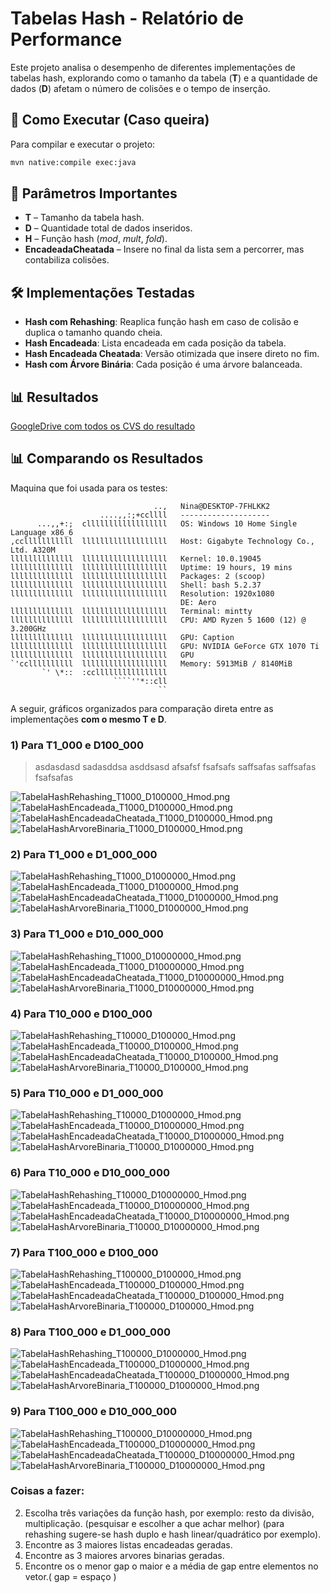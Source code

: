 # Tabelas Hash - Relatório de Performance
Este projeto analisa o desempenho de diferentes implementações de tabelas hash, explorando como o tamanho da tabela (**T**) e a quantidade de dados (**D**) afetam o número de colisões e o tempo de inserção.

## 🧪 Como Executar (Caso queira)

Para compilar e executar o projeto:

```bash
mvn native:compile exec:java
```

## 🧩 Parâmetros Importantes

* **T** – Tamanho da tabela hash.
* **D** – Quantidade total de dados inseridos.
* **H** – Função hash (*mod*, *mult*, *fold*).
* **EncadeadaCheatada** – Insere no final da lista sem a percorrer, mas contabiliza colisões.

## 🛠️ Implementações Testadas

* **Hash com Rehashing**: Reaplica função hash em caso de colisão e duplica o tamanho quando cheia.
* **Hash Encadeada**: Lista encadeada em cada posição da tabela.
* **Hash Encadeada Cheatada**: Versão otimizada que insere direto no fim.
* **Hash com Árvore Binária**: Cada posição é uma árvore balanceada.


## 📊 Resultados
[GoogleDrive com todos os CVS do resultado](https://drive.google.com/drive/folders/1NEXZyDGQvuuR-P9y6GpbJfn5vmW5pshe?usp=drive_link)

## 📊 Comparando os Resultados


Maquina que foi usada para os testes:

```
                                ..,   Nina@DESKTOP-7FHLKK2
                    ....,,:;+ccllll   --------------------
      ...,,+:;  cllllllllllllllllll   OS: Windows 10 Home Single Language x86_6
,cclllllllllll  lllllllllllllllllll   Host: Gigabyte Technology Co., Ltd. A320M
llllllllllllll  lllllllllllllllllll   Kernel: 10.0.19045
llllllllllllll  lllllllllllllllllll   Uptime: 19 hours, 19 mins
llllllllllllll  lllllllllllllllllll   Packages: 2 (scoop)
llllllllllllll  lllllllllllllllllll   Shell: bash 5.2.37
llllllllllllll  lllllllllllllllllll   Resolution: 1920x1080
                                      DE: Aero
llllllllllllll  lllllllllllllllllll   Terminal: mintty
llllllllllllll  lllllllllllllllllll   CPU: AMD Ryzen 5 1600 (12) @ 3.200GHz
llllllllllllll  lllllllllllllllllll   GPU: Caption
llllllllllllll  lllllllllllllllllll   GPU: NVIDIA GeForce GTX 1070 Ti
llllllllllllll  lllllllllllllllllll   GPU
`'ccllllllllll  lllllllllllllllllll   Memory: 5913MiB / 8140MiB
       `' \*::  :ccllllllllllllllll
                       ````''*::cll
                                 ``
```

A seguir, gráficos organizados para comparação direta entre as implementações **com o mesmo T e D**.

### 1) Para T1_000 e D100_000

> asdasdasd
> sadasddsa
> asddsasd
> afsafsf
> fsafsafs
> saffsafas
> saffsafas
> fsafsafas

![TabelaHashRehashing\_T1000\_D100000\_Hmod.png](graphs/TabelaHashRehashing_T1000_D100000_Hmod.png)
![TabelaHashEncadeada\_T1000\_D100000\_Hmod.png](graphs/TabelaHashEncadeada_T1000_D100000_Hmod.png)
![TabelaHashEncadeadaCheatada\_T1000\_D100000\_Hmod.png](graphs/TabelaHashEncadeadaCheatada_T1000_D100000_Hmod.png)
![TabelaHashArvoreBinaria\_T1000\_D100000\_Hmod.png](graphs/TabelaHashArvoreBinaria_T1000_D100000_Hmod.png)

### 2) Para T1_000 e D1_000_000

![TabelaHashRehashing\_T1000\_D1000000\_Hmod.png](graphs/TabelaHashRehashing_T1000_D1000000_Hmod.png)
![TabelaHashEncadeada\_T1000\_D1000000\_Hmod.png](graphs/TabelaHashEncadeada_T1000_D1000000_Hmod.png)
![TabelaHashEncadeadaCheatada\_T1000\_D1000000\_Hmod.png](graphs/TabelaHashEncadeadaCheatada_T1000_D1000000_Hmod.png)
![TabelaHashArvoreBinaria\_T1000\_D1000000\_Hmod.png](graphs/TabelaHashArvoreBinaria_T1000_D1000000_Hmod.png)

### 3) Para T1_000 e D10_000_000

![TabelaHashRehashing\_T1000\_D10000000\_Hmod.png](graphs/TabelaHashRehashing_T1000_D10000000_Hmod.png)
![TabelaHashEncadeada\_T1000\_D10000000\_Hmod.png](graphs/TabelaHashEncadeada_T1000_D10000000_Hmod.png)
![TabelaHashEncadeadaCheatada\_T1000\_D10000000\_Hmod.png](graphs/TabelaHashEncadeadaCheatada_T1000_D10000000_Hmod.png)
![TabelaHashArvoreBinaria\_T1000\_D10000000\_Hmod.png](graphs/TabelaHashArvoreBinaria_T1000_D10000000_Hmod.png)

### 4) Para T10_000 e D100_000

![TabelaHashRehashing\_T10000\_D100000\_Hmod.png](graphs/TabelaHashRehashing_T10000_D100000_Hmod.png)
![TabelaHashEncadeada\_T10000\_D100000\_Hmod.png](graphs/TabelaHashEncadeada_T10000_D100000_Hmod.png)
![TabelaHashEncadeadaCheatada\_T10000\_D100000\_Hmod.png](graphs/TabelaHashEncadeadaCheatada_T10000_D100000_Hmod.png)
![TabelaHashArvoreBinaria\_T10000\_D100000\_Hmod.png](graphs/TabelaHashArvoreBinaria_T10000_D100000_Hmod.png)

### 5) Para T10_000 e D1_000_000

![TabelaHashRehashing\_T10000\_D1000000\_Hmod.png](graphs/TabelaHashRehashing_T10000_D1000000_Hmod.png)
![TabelaHashEncadeada\_T10000\_D1000000\_Hmod.png](graphs/TabelaHashEncadeada_T10000_D1000000_Hmod.png)
![TabelaHashEncadeadaCheatada\_T10000\_D1000000\_Hmod.png](graphs/TabelaHashEncadeadaCheatada_T10000_D1000000_Hmod.png)
![TabelaHashArvoreBinaria\_T10000\_D1000000\_Hmod.png](graphs/TabelaHashArvoreBinaria_T10000_D1000000_Hmod.png)

### 6) Para T10_000 e D10_000_000

![TabelaHashRehashing\_T10000\_D10000000\_Hmod.png](graphs/TabelaHashRehashing_T10000_D10000000_Hmod.png)
![TabelaHashEncadeada\_T10000\_D10000000\_Hmod.png](graphs/TabelaHashEncadeada_T10000_D10000000_Hmod.png)
![TabelaHashEncadeadaCheatada\_T10000\_D10000000\_Hmod.png](graphs/TabelaHashEncadeadaCheatada_T10000_D10000000_Hmod.png)
![TabelaHashArvoreBinaria\_T10000\_D10000000\_Hmod.png](graphs/TabelaHashArvoreBinaria_T10000_D10000000_Hmod.png)

### 7) Para T100_000 e D100_000

![TabelaHashRehashing\_T100000\_D100000\_Hmod.png](graphs/TabelaHashRehashing_T100000_D100000_Hmod.png)
![TabelaHashEncadeada\_T100000\_D100000\_Hmod.png](graphs/TabelaHashEncadeada_T100000_D100000_Hmod.png)
![TabelaHashEncadeadaCheatada\_T100000\_D100000\_Hmod.png](graphs/TabelaHashEncadeadaCheatada_T100000_D100000_Hmod.png)
![TabelaHashArvoreBinaria\_T100000\_D100000\_Hmod.png](graphs/TabelaHashArvoreBinaria_T100000_D100000_Hmod.png)

### 8) Para T100_000 e D1_000_000

![TabelaHashRehashing\_T100000\_D1000000\_Hmod.png](graphs/TabelaHashRehashing_T100000_D1000000_Hmod.png)
![TabelaHashEncadeada\_T100000\_D1000000\_Hmod.png](graphs/TabelaHashEncadeada_T100000_D1000000_Hmod.png)
![TabelaHashEncadeadaCheatada\_T100000\_D1000000\_Hmod.png](graphs/TabelaHashEncadeadaCheatada_T100000_D1000000_Hmod.png)
![TabelaHashArvoreBinaria\_T100000\_D1000000\_Hmod.png](graphs/TabelaHashArvoreBinaria_T100000_D1000000_Hmod.png)

### 9) Para T100_000 e D10_000_000

![TabelaHashRehashing\_T100000\_D10000000\_Hmod.png](graphs/TabelaHashRehashing_T100000_D10000000_Hmod.png)
![TabelaHashEncadeada\_T100000\_D10000000\_Hmod.png](graphs/TabelaHashEncadeada_T100000_D10000000_Hmod.png)
![TabelaHashEncadeadaCheatada\_T100000\_D10000000\_Hmod.png](graphs/TabelaHashEncadeadaCheatada_T100000_D10000000_Hmod.png)
![TabelaHashArvoreBinaria\_T100000\_D10000000\_Hmod.png](graphs/TabelaHashArvoreBinaria_T100000_D10000000_Hmod.png)


### Coisas a fazer:
2. Escolha três variações da função hash, por exemplo: resto da divisão, multiplicação. (pesquisar e escolher a que achar melhor) (para rehashing sugere-se hash duplo e hash linear/quadrático por exemplo).
3. Encontre as 3 maiores listas encadeadas geradas.
4. Encontre as 3 maiores arvores binarias geradas.
5. Encontre os o menor gap o maior e a média de gap entre elementos no vetor.( gap = espaço )
